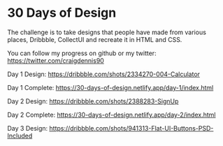 # 30 Days of Design

The challenge is to take designs that people have made from various places, Dribbble, CollectUI and recreate it in HTML and CSS.

You can follow my progress on github or my twitter: https://twitter.com/craigdennis90


Day 1 Design: https://dribbble.com/shots/2334270-004-Calculator

Day 1 Complete: https://30-days-of-design.netlify.app/day-1/index.html

Day 2 Design: https://dribbble.com/shots/2388283-SignUp

Day 2 Complete: https://30-days-of-design.netlify.app/day-2/index.html

Day 3 Design: https://dribbble.com/shots/941313-Flat-UI-Buttons-PSD-Included

